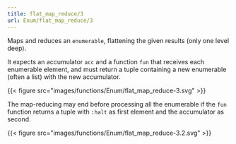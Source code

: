 ```yaml
---
title: flat_map_reduce/3
url: Enum/flat_map_reduce/3
---
```


Maps and reduces an `enumerable`, flattening the given results (only one level deep).

It expects an accumulator `acc` and a function `fun` that receives each enumerable element, and must return a tuple containing a new enumerable (often a list) with the new accumulator.

{{< figure src="images/functions/Enum/flat_map_reduce-3.svg" >}}

The map-reducing may end before processing all the enumerable if the `fun` function returns a tuple with `:halt` as first element and the accumulator as second.

{{< figure src="images/functions/Enum/flat_map_reduce-3.2.svg" >}}
